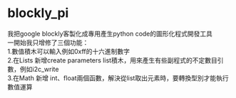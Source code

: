 # blockly_pi


我把google blockly客製化成專用產生python code的圖形化程式開發工具  
一開始我只增修了三個功能：  
1.數值積木可以輸入例如0xff的十六進制數字  
2.在Lists 新增create parameters list積木，用來產生有些副程式的不定數目引數，例如i2c_write  
3.在Math 新增 int、float兩個函數，解決從list取出元素時，要轉換型別才能執行數值運算  
